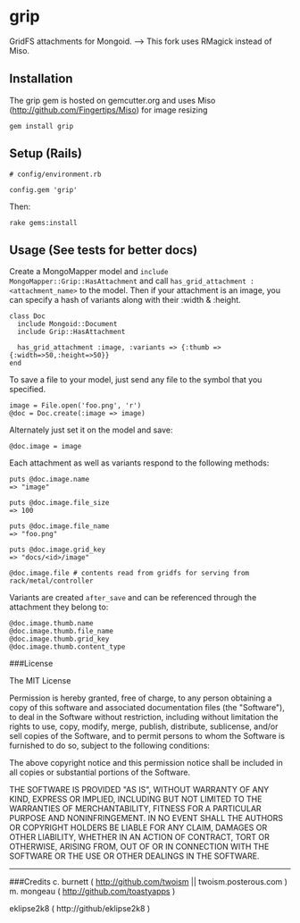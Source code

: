 grip
====

GridFS attachments for Mongoid.
--> This fork uses RMagick instead of Miso.

Installation
------------

The grip gem is hosted on gemcutter.org and uses Miso (http://github.com/Fingertips/Miso) for image resizing

    gem install grip

Setup (Rails)
-------------

    # config/environment.rb

    config.gem 'grip'

Then:

    rake gems:install





Usage (See tests for better docs)
---------------------------------

Create a MongoMapper model and `include MongoMapper::Grip::HasAttachment` and call `has_grid_attachment :<attachment_name>` to the model. Then if your attachment is an image, you can specify a hash of variants along with their :width & :height.

	class Doc
      include Mongoid::Document
      include Grip::HasAttachment
	  
      has_grid_attachment :image, :variants => {:thumb => {:width=>50,:height=>50}}
	end
    
To save a file to your model, just send any file to the symbol that you specified.

    image = File.open('foo.png', 'r')
    @doc = Doc.create(:image => image)
    
Alternately just set it on the model and save:

    @doc.image = image
    
Each attachment as well as variants respond to the following methods:

    puts @doc.image.name 
    => "image"
    
    puts @doc.image.file_size
    => 100
    
    puts @doc.image.file_name
    => "foo.png"
    
    puts @doc.image.grid_key
    => "docs/<id>/image"    
    
    @doc.image.file # contents read from gridfs for serving from rack/metal/controller 
    
Variants are created `after_save` and can be referenced through the attachment they belong to:

    @doc.image.thumb.name
    @doc.image.thumb.file_name
    @doc.image.thumb.grid_key
    @doc.image.thumb.content_type
    

###License

The MIT License

Permission is hereby granted, free of charge, to any person obtaining a copy
of this software and associated documentation files (the "Software"), to deal
in the Software without restriction, including without limitation the rights
to use, copy, modify, merge, publish, distribute, sublicense, and/or sell
copies of the Software, and to permit persons to whom the Software is
furnished to do so, subject to the following conditions:

The above copyright notice and this permission notice shall be included in
all copies or substantial portions of the Software.

THE SOFTWARE IS PROVIDED "AS IS", WITHOUT WARRANTY OF ANY KIND, EXPRESS OR
IMPLIED, INCLUDING BUT NOT LIMITED TO THE WARRANTIES OF MERCHANTABILITY,
FITNESS FOR A PARTICULAR PURPOSE AND NONINFRINGEMENT. IN NO EVENT SHALL THE
AUTHORS OR COPYRIGHT HOLDERS BE LIABLE FOR ANY CLAIM, DAMAGES OR OTHER
LIABILITY, WHETHER IN AN ACTION OF CONTRACT, TORT OR OTHERWISE, ARISING FROM,
OUT OF OR IN CONNECTION WITH THE SOFTWARE OR THE USE OR OTHER DEALINGS IN
THE SOFTWARE.

***

###Credits
c. burnett ( http://github.com/twoism || twoism.posterous.com )
m. mongeau ( http://github.com/toastyapps )

eklipse2k8 ( http://github/eklipse2k8 )


